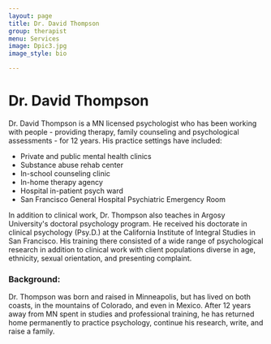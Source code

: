 ```yaml
---
layout: page
title: Dr. David Thompson
group: therapist
menu: Services
image: Dpic3.jpg
image_style: bio

---
```


# Dr. David Thompson

Dr. David Thompson is a MN licensed psychologist who has been working with people - providing therapy, family counseling and psychological assessments - for 12 years. His practice settings have included:

* Private and public mental health clinics
* Substance abuse rehab center
* In-school counseling clinic
* In-home therapy agency
* Hospital in-patient psych ward
* San Francisco General Hospital Psychiatric Emergency Room

In addition to clinical work, Dr. Thompson also teaches in Argosy University's doctoral psychology program.  He received his doctorate in clinical psychology (Psy.D.) at the California Institute of Integral Studies in San Francisco. His training there consisted of a wide range of psychological research in addition to clinical work with client populations diverse in age, ethnicity, sexual orientation, and presenting complaint.

### Background:

Dr. Thompson was born and raised in Minneapolis, but has lived on both coasts, in the mountains of Colorado, and even in Mexico. After 12 years away from MN spent in studies and professional training, he has returned home permanently to practice psychology, continue his research, write, and raise a family.